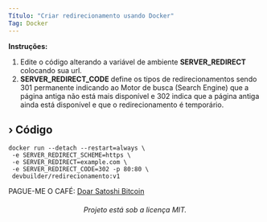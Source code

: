 ```yaml
---
Título: "Criar redirecionamento usando Docker"
Tag: Docker
---
```


**Instruções:**
1. Edite o código alterando a variável de ambiente **SERVER_REDIRECT** colocando sua url.
2. **SERVER_REDIRECT_CODE** define os tipos de redirecionamentos sendo 301 permanente indicando ao Motor de busca (Search Engine) que a página antiga não está mais disponível e 302 indica que a página antiga ainda está disponível e que o redirecionamento é temporário.

## › Código

```
docker run --detach --restart=always \
 -e SERVER_REDIRECT_SCHEME=https \
 -e SERVER_REDIRECT=example.com \
 -e SERVER_REDIRECT_CODE=302 -p 80:80 \
 devbuilder/redirecionamento:v1
```

PAGUE-ME O CAFÉ: [Doar Satoshi Bitcoin](https://gravatar.com/sharebitcoin)

<div style='text-align:center;'>

###### Projeto está sob a licença MIT.

</div>
